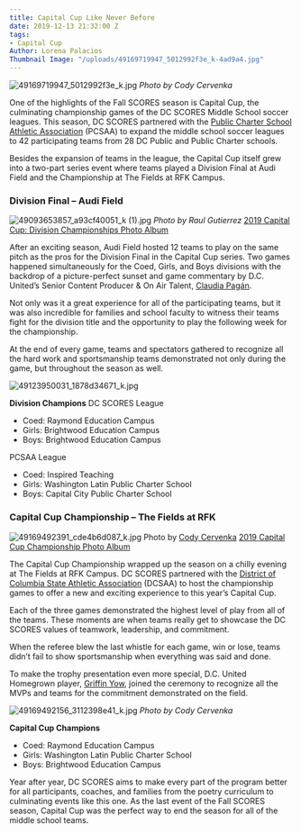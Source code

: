 ```yaml
---
title: Capital Cup Like Never Before
date: 2019-12-13 21:32:00 Z
tags:
- Capital Cup
Author: Lorena Palacios
Thumbnail Image: "/uploads/49169719947_5012992f3e_k-4ad9a4.jpg"
---
```


![49169719947_5012992f3e_k.jpg](/uploads/49169719947_5012992f3e_k.jpg)
*Photo by Cody Cervenka*

One of the highlights of the Fall SCORES season is Capital Cup, the culminating championship games of the DC SCORES Middle School soccer leagues. This season, DC SCORES partnered with the [Public Charter School Athletic Association](https://dcchartersports.org/) (PCSAA) to expand the middle school soccer leagues to 42 participating teams from 28 DC Public and Public Charter schools.

Besides the expansion of teams in the league, the Capital Cup itself grew into a two-part series event where teams played a Division Final at Audi Field and the Championship at The Fields at RFK Campus.

### Division Final – Audi Field

![49093653857_a93cf40051_k (1).jpg](/uploads/49093653857_a93cf40051_k%20(1).jpg)
*Photo by Raul Gutierrez*
[2019 Capital Cup: Division Championships Photo Album](https://www.flickr.com/photos/dcscorespictures/albums/72157711856216542)

After an exciting season, Audi Field hosted 12 teams to play on the same pitch as the pros for the Division Final in the Capital Cup series. Two games happened simultaneously for the Coed, Girls, and Boys divisions with the backdrop of a picture-perfect sunset and game commentary by D.C. United’s Senior Content Producer & On Air Talent, [Claudia Pagán](https://twitter.com/ClaudiaMPagan).

Not only was it a great experience for all of the participating teams, but it was also incredible for families and school faculty to witness their teams fight for the division title and the opportunity to play the following week for the championship.

At the end of every game, teams and spectators gathered to recognize all the hard work and sportsmanship teams demonstrated not only during the game, but throughout the season as well.

![49123950031_1878d34671_k.jpg](/uploads/49123950031_1878d34671_k.jpg)

**Division Champions**
DC SCORES League
* Coed: Raymond Education Campus
* Girls: Brightwood Education Campus
* Boys: Brightwood Education Campus

PCSAA League
* Coed: Inspired Teaching 
* Girls: Washington Latin Public Charter School
* Boys: Capital City Public Charter School

### Capital Cup Championship – The Fields at RFK
![49169492391_cde4b6d087_k.jpg](/uploads/49169492391_cde4b6d087_k.jpg)
Photo by [Cody Cervenka](https://www.crvnka.com/)
[2019 Capital Cup Championship Photo Album](https://www.flickr.com/photos/dcscorespictures/albums/72157712062310263)

The Capital Cup Championship wrapped up the season on a chilly evening at The Fields at RFK Campus. DC SCORES partnered with the [District of Columbia State Athletic Association](https://www.dcsaasports.org/) (DCSAA) to host the championship games to offer a new and exciting experience to this year’s Capital Cup. 

Each of the three games demonstrated the highest level of play from all of the teams. These moments are when teams really get to showcase the DC SCORES values of teamwork, leadership, and commitment.

When the referee blew the last whistle for each game, win or lose, teams didn’t fail to show sportsmanship when everything was said and done. 

To make the trophy presentation even more special, D.C. United Homegrown player, [Griffin Yow](https://twitter.com/griffin_yow), joined the ceremony to recognize all the MVPs and teams for the commitment demonstrated on the field.

![49169492156_3112398e41_k.jpg](/uploads/49169492156_3112398e41_k.jpg)
*Photo by Cody Cervenka*

**Capital Cup Champions**
* Coed: Raymond Education Campus
* Girls: Washington Latin Public Charter School
* Boys: Brightwood Education Campus

Year after year, DC SCORES aims to make every part of the program better for all participants, coaches, and families from the poetry curriculum to culminating events like this one. As the last event of the Fall SCORES season, Capital Cup was the perfect way to end the season for all of the middle school teams.
